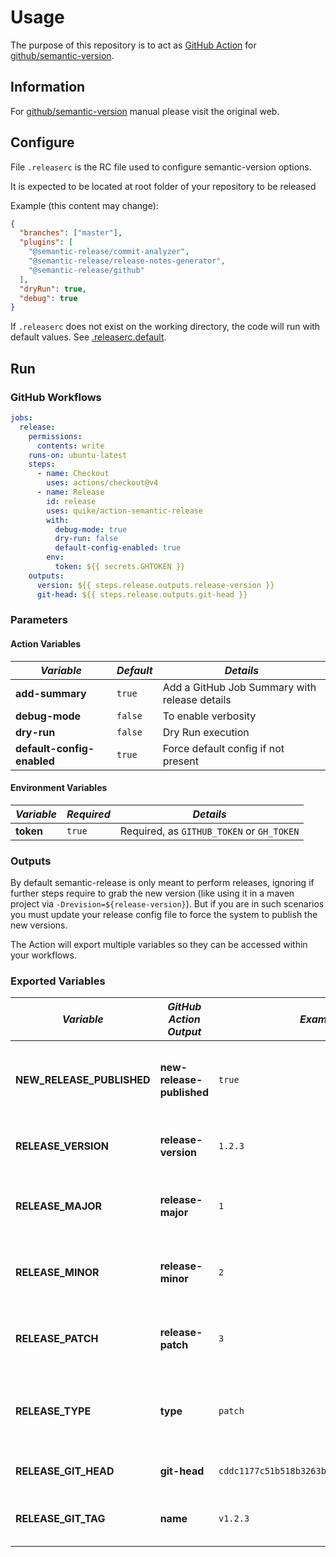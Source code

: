 # Usage

The purpose of this repository is to act as [GitHub Action](https://docs.github.com/en/actions) for
[github/semantic-version](https://github.com/semantic-version/semantic-version).

## Information

For [github/semantic-version](https://github.com/semantic-version/semantic-version) manual please visit the original
web.

## Configure

File `.releaserc` is the RC file used to configure semantic-version options.

It is expected to be located at root folder of your repository to be released

Example (this content may change):

```json
{
  "branches": ["master"],
  "plugins": [
    "@semantic-release/commit-analyzer",
    "@semantic-release/release-notes-generator",
    "@semantic-release/github"
  ],
  "dryRun": true,
  "debug": true
}
```

If `.releaserc` does not exist on the working directory, the code will run with default values. See
[.releaserc.default](../.releaserc.default).

## Run

### GitHub Workflows

```yaml
jobs:
  release:
    permissions:
      contents: write
    runs-on: ubuntu-latest
    steps:
      - name: Checkout
        uses: actions/checkout@v4
      - name: Release
        id: release
        uses: quike/action-semantic-release
        with:
          debug-mode: true
          dry-run: false
          default-config-enabled: true
        env:
          token: ${{ secrets.GHTOKEN }}
    outputs:
      version: ${{ steps.release.outputs.release-version }}
      git-head: ${{ steps.release.outputs.git-head }}
```

### Parameters

#### Action Variables

| _Variable_                 | _Default_ | _Details_                                     |
| -------------------------- | --------- | --------------------------------------------- |
| **add-summary**            | `true`    | Add a GitHub Job Summary with release details |
| **debug-mode**             | `false`   | To enable verbosity                           |
| **dry-run**                | `false`   | Dry Run execution                             |
| **default-config-enabled** | `true`    | Force default config if not present           |

#### Environment Variables

| _Variable_ | _Required_ | _Details_                                 |
| ---------- | ---------- | ----------------------------------------- |
| **token**  | `true`     | Required, as `GITHUB_TOKEN` or `GH_TOKEN` |

### Outputs

By default semantic-release is only meant to perform releases, ignoring if further steps require to grab the new version
(like using it in a maven project via `-Drevision=${release-version}`). But if you are in such scenarios you must update
your release config file to force the system to publish the new versions.

The Action will export multiple variables so they can be accessed within your workflows.

### Exported Variables

| _Variable_                | _GitHub Action Output_    | _Example_                                  | _Details_                                          |
| ------------------------- | ------------------------- | ------------------------------------------ | -------------------------------------------------- |
| **NEW_RELEASE_PUBLISHED** | **new-release-published** | `true`                                     | True if a new release is publised, false otherwise |
| **RELEASE_VERSION**       | **release-version**       | `1.2.3`                                    | The new semver version of type X.Y.Z               |
| **RELEASE_MAJOR**         | **release-major**         | `1`                                        | Major value of the new semver version              |
| **RELEASE_MINOR**         | **release-minor**         | `2`                                        | Minor value of the new semver version              |
| **RELEASE_PATCH**         | **release-patch**         | `3`                                        | Patch value of the new semver version              |
| **RELEASE_TYPE**          | **type**                  | `patch`                                    | Type of semver release: major, minor or patch      |
| **RELEASE_GIT_HEAD**      | **git-head**              | `cddc1177c51b518b3263b1b4f2b50af77dcf8be9` | Commig Id of the release                           |
| **RELEASE_GIT_TAG**       | **name**                  | `v1.2.3`                                   | Tag id associated with the release                 |
